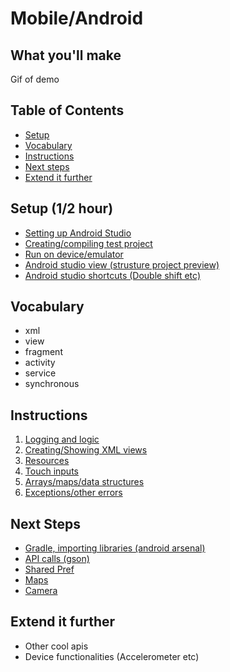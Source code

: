 # Mobile/Android

## What you'll make
Gif of demo

## Table of Contents
- [Setup](#setup)
- [Vocabulary](#vocabulary)
- [Instructions](#instructions)
- [Next steps](#next-steps)
- [Extend it further](#extend-it-further)

## Setup (1/2 hour)
- [Setting up Android Studio](#)
- [Creating/compiling test project](#)
- [Run on device/emulator](#)
- [Android studio view (strusture project preview)](#)
- [Android studio shortcuts (Double shift etc)](#)

## Vocabulary
- xml
- view
- fragment
- activity
- service
- synchronous

## Instructions
1. [Logging and logic](#)
2. [Creating/Showing XML views](#)
3. [Resources](#)
4. [Touch inputs](#)
5. [Arrays/maps/data structures](#)
6. [Exceptions/other errors](#)

## Next Steps
- [Gradle, importing libraries (android arsenal)](#)
- [API calls (gson)](#)
- [Shared Pref](#)
- [Maps](#)
- [Camera](#)

## Extend it further
- Other cool apis
- Device functionalities (Accelerometer etc)